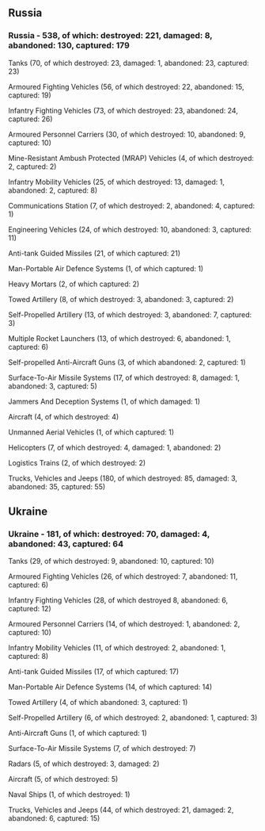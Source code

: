 
 
 ## Russia
 
 ### Russia - 538, of which: destroyed: 221, damaged: 8, abandoned: 130, captured: 179

 

 

 Tanks (70, of which destroyed: 23, damaged: 1, abandoned: 23, captured: 23)

 Armoured Fighting Vehicles (56, of which destroyed: 22, abandoned: 15, captured: 19)

 Infantry Fighting Vehicles (73, of which destroyed: 23, abandoned: 24, captured: 26)

 Armoured Personnel Carriers (30, of which destroyed: 10, abandoned: 9, captured: 10)

 Mine-Resistant Ambush Protected (MRAP) Vehicles (4, of which destroyed: 2, captured: 2)

 Infantry Mobility Vehicles (25, of which destroyed: 13, damaged: 1, abandoned: 2, captured: 8)

 Communications Station (7, of which destroyed: 2, abandoned: 4, captured: 1)

 Engineering Vehicles (24, of which destroyed: 10, abandoned: 3, captured: 11)

 Anti-tank Guided Missiles (21, of which captured: 21)

 Man-Portable Air Defence Systems (1, of which captured: 1)

 Heavy Mortars (2, of which captured: 2)

 Towed Artillery (8, of which destroyed: 3, abandoned: 3, captured: 2)

 Self-Propelled Artillery (13, of which destroyed: 3, abandoned: 7, captured: 3)

 Multiple Rocket Launchers (13, of which destroyed: 6, abandoned: 1, captured: 6)

 Self-propelled Anti-Aircraft Guns (3, of which abandoned: 2, captured: 1)

 Surface-To-Air Missile Systems (17, of which destroyed: 8, damaged: 1, abandoned: 3, captured: 5)

 Jammers And Deception Systems (1, of which damaged: 1)

 Aircraft (4, of which destroyed: 4)

 Unmanned Aerial Vehicles (1, of which captured: 1)

 Helicopters (7, of which destroyed: 4, damaged: 1, abandoned: 2)

 Logistics Trains (2, of which destroyed: 2)

 Trucks, Vehicles and Jeeps (180, of which destroyed: 85, damaged: 3, abandoned: 35, captured: 55)

 
 
 ## Ukraine
 
 ### Ukraine - 181, of which: destroyed: 70, damaged: 4, abandoned: 43, captured: 64

 

 

 Tanks (29, of which destroyed: 9, abandoned: 10, captured: 10)

 Armoured Fighting Vehicles (26, of which destroyed: 7, abandoned: 11, captured: 6)

 Infantry Fighting Vehicles (28, of which destroyed 8, abandoned: 6, captured: 12)

 Armoured Personnel Carriers (14, of which destroyed: 1, abandoned: 2, captured: 10)

 Infantry Mobility Vehicles (11, of which destroyed: 2, abandoned: 1, captured: 8)

 Anti-tank Guided Missiles (17, of which captured: 17)

 Man-Portable Air Defence Systems (14, of which captured: 14)

 Towed Artillery (4, of which abandoned: 3, captured: 1)

 Self-Propelled Artillery (6, of which destroyed: 2, abandoned: 1, captured: 3)

 Anti-Aircraft Guns (1, of which captured: 1)

 Surface-To-Air Missile Systems (7, of which destroyed: 7)

 

 

 Radars (5, of which destroyed: 3, damaged: 2)

 Aircraft (5, of which destroyed: 5)

 Naval Ships (1, of which destroyed: 1)

 Trucks, Vehicles and Jeeps (44, of which destroyed: 21, damaged: 2, abandoned: 6, captured: 15)

